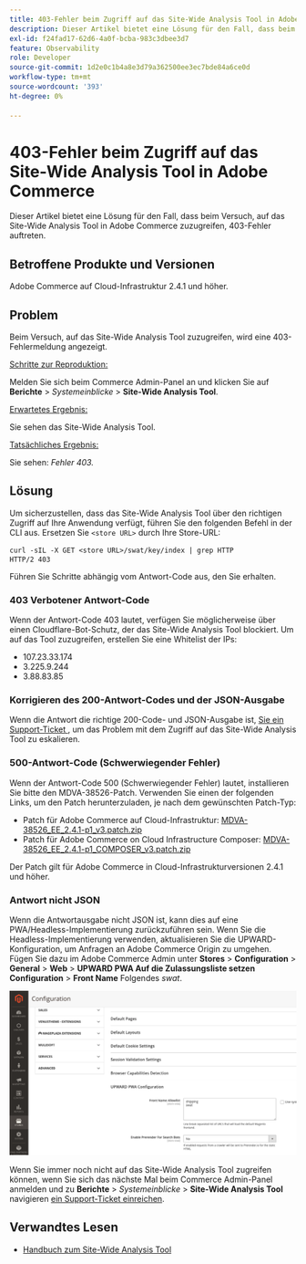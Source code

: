 ```yaml
---
title: 403-Fehler beim Zugriff auf das Site-Wide Analysis Tool in Adobe Commerce
description: Dieser Artikel bietet eine Lösung für den Fall, dass beim Versuch, auf das Site-Wide Analysis Tool in Adobe Commerce zuzugreifen, 403-Fehler auftreten.
exl-id: f24fad17-62d6-4a0f-bcba-983c3dbee3d7
feature: Observability
role: Developer
source-git-commit: 1d2e0c1b4a8e3d79a362500ee3ec7bde84a6ce0d
workflow-type: tm+mt
source-wordcount: '393'
ht-degree: 0%

---
```


# 403-Fehler beim Zugriff auf das Site-Wide Analysis Tool in Adobe Commerce

Dieser Artikel bietet eine Lösung für den Fall, dass beim Versuch, auf das Site-Wide Analysis Tool in Adobe Commerce zuzugreifen, 403-Fehler auftreten.

## Betroffene Produkte und Versionen

Adobe Commerce auf Cloud-Infrastruktur 2.4.1 und höher.

## Problem

Beim Versuch, auf das Site-Wide Analysis Tool zuzugreifen, wird eine 403-Fehlermeldung angezeigt.

<u>Schritte zur Reproduktion:</u>

Melden Sie sich beim Commerce Admin-Panel an und klicken Sie auf **Berichte** > *Systemeinblicke* > **Site-Wide Analysis Tool**.

<u>Erwartetes Ergebnis:</u>

Sie sehen das Site-Wide Analysis Tool.

<u>Tatsächliches Ergebnis:</u>

Sie sehen: *Fehler 403.*


## Lösung

Um sicherzustellen, dass das Site-Wide Analysis Tool über den richtigen Zugriff auf Ihre Anwendung verfügt, führen Sie den folgenden Befehl in der CLI aus. Ersetzen Sie `<store URL>` durch Ihre Store-URL:

```cURL
curl -sIL -X GET <store URL>/swat/key/index | grep HTTP
HTTP/2 403
```

Führen Sie Schritte abhängig vom Antwort-Code aus, den Sie erhalten.

### 403 Verbotener Antwort-Code

Wenn der Antwort-Code 403 lautet, verfügen Sie möglicherweise über einen Cloudflare-Bot-Schutz, der das Site-Wide Analysis Tool blockiert. Um auf das Tool zuzugreifen, erstellen Sie eine Whitelist der IPs:

* 107.23.33.174
* 3.225.9.244
* 3.88.83.85

### Korrigieren des 200-Antwort-Codes und der JSON-Ausgabe

Wenn die Antwort die richtige 200-Code- und JSON-Ausgabe ist, [ Sie ein Support-Ticket ](/help/help-center-guide/help-center/magento-help-center-user-guide.md#submit-ticket), um das Problem mit dem Zugriff auf das Site-Wide Analysis Tool zu eskalieren.


### 500-Antwort-Code (Schwerwiegender Fehler)

Wenn der Antwort-Code 500 (Schwerwiegender Fehler) lautet, installieren Sie bitte den MDVA-38526-Patch. Verwenden Sie einen der folgenden Links, um den Patch herunterzuladen, je nach dem gewünschten Patch-Typ:

* Patch für Adobe Commerce auf Cloud-Infrastruktur: [MDVA-38526_EE_2.4.1-p1_v3.patch.zip](assets/MDVA-38526_EE_2.4.1-p1_v3.patch.zip)
* Patch für Adobe Commerce on Cloud Infrastructure Composer: [MDVA-38526_EE_2.4.1-p1_COMPOSER_v3.patch.zip](assets/MDVA-38526_EE_2.4.1-p1_COMPOSER_v3.patch.zip)

Der Patch gilt für Adobe Commerce in Cloud-Infrastrukturversionen 2.4.1 und höher.

### Antwort nicht JSON

Wenn die Antwortausgabe nicht JSON ist, kann dies auf eine PWA/Headless-Implementierung zurückzuführen sein. Wenn Sie die Headless-Implementierung verwenden, aktualisieren Sie die UPWARD-Konfiguration, um Anfragen an Adobe Commerce Origin zu umgehen. Fügen Sie dazu im Adobe Commerce Admin unter **Stores** > **Configuration** > **General** > **Web** > **UPWARD PWA Auf die Zulassungsliste setzen Configuration** > **Front Name** Folgendes *swat*.

![UPWARD_CONFIGURATION](assets/upward_pwa.png)

Wenn Sie immer noch nicht auf das Site-Wide Analysis Tool zugreifen können, wenn Sie sich das nächste Mal beim Commerce Admin-Panel anmelden und zu **Berichte** > *Systemeinblicke* > **Site-Wide Analysis Tool** navigieren [ ein Support-Ticket einreichen](/help/help-center-guide/help-center/magento-help-center-user-guide.md#submit-ticket).

## Verwandtes Lesen

* [Handbuch zum Site-Wide Analysis Tool](https://experienceleague.adobe.com/docs/commerce-operations/tools/site-wide-analysis-tool/intro.html?lang=de)
